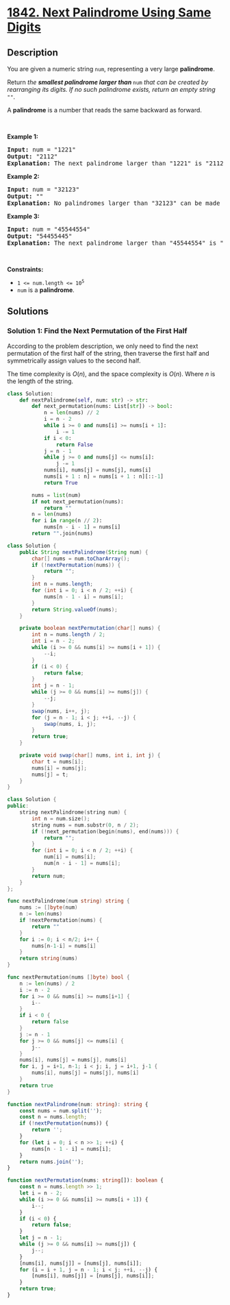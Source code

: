 # [1842. Next Palindrome Using Same Digits](https://leetcode.com/problems/next-palindrome-using-same-digits)


## Description

<p>You are given a numeric string <code>num</code>, representing a very large <strong>palindrome</strong>.</p>

<p>Return<em> the <strong>smallest palindrome larger than </strong></em><code>num</code><em> that can be created by rearranging its digits. If no such palindrome exists, return an empty string </em><code>&quot;&quot;</code>.</p>

<p>A <strong>palindrome</strong> is a number that reads the same backward as forward.</p>

<p>&nbsp;</p>
<p><strong class="example">Example 1:</strong></p>

<pre>
<strong>Input:</strong> num = &quot;1221&quot;
<strong>Output:</strong> &quot;2112&quot;
<strong>Explanation:</strong>&nbsp;The next palindrome larger than &quot;1221&quot; is &quot;2112&quot;.
</pre>

<p><strong class="example">Example 2:</strong></p>

<pre>
<strong>Input:</strong> num = &quot;32123&quot;
<strong>Output:</strong> &quot;&quot;
<strong>Explanation:</strong>&nbsp;No palindromes larger than &quot;32123&quot; can be made by rearranging the digits.
</pre>

<p><strong class="example">Example 3:</strong></p>

<pre>
<strong>Input:</strong> num = &quot;45544554&quot;
<strong>Output:</strong> &quot;54455445&quot;
<strong>Explanation:</strong> The next palindrome larger than &quot;45544554&quot; is &quot;54455445&quot;.
</pre>

<p>&nbsp;</p>
<p><strong>Constraints:</strong></p>

<ul>
	<li><code>1 &lt;= num.length &lt;= 10<sup>5</sup></code></li>
	<li><code>num</code> is a <strong>palindrome</strong>.</li>
</ul>

## Solutions

### Solution 1: Find the Next Permutation of the First Half

According to the problem description, we only need to find the next permutation of the first half of the string, then traverse the first half and symmetrically assign values to the second half.

The time complexity is $O(n)$, and the space complexity is $O(n)$. Where $n$ is the length of the string.

<!-- tabs:start -->

```python
class Solution:
    def nextPalindrome(self, num: str) -> str:
        def next_permutation(nums: List[str]) -> bool:
            n = len(nums) // 2
            i = n - 2
            while i >= 0 and nums[i] >= nums[i + 1]:
                i -= 1
            if i < 0:
                return False
            j = n - 1
            while j >= 0 and nums[j] <= nums[i]:
                j -= 1
            nums[i], nums[j] = nums[j], nums[i]
            nums[i + 1 : n] = nums[i + 1 : n][::-1]
            return True

        nums = list(num)
        if not next_permutation(nums):
            return ""
        n = len(nums)
        for i in range(n // 2):
            nums[n - i - 1] = nums[i]
        return "".join(nums)
```

```java
class Solution {
    public String nextPalindrome(String num) {
        char[] nums = num.toCharArray();
        if (!nextPermutation(nums)) {
            return "";
        }
        int n = nums.length;
        for (int i = 0; i < n / 2; ++i) {
            nums[n - 1 - i] = nums[i];
        }
        return String.valueOf(nums);
    }

    private boolean nextPermutation(char[] nums) {
        int n = nums.length / 2;
        int i = n - 2;
        while (i >= 0 && nums[i] >= nums[i + 1]) {
            --i;
        }
        if (i < 0) {
            return false;
        }
        int j = n - 1;
        while (j >= 0 && nums[i] >= nums[j]) {
            --j;
        }
        swap(nums, i++, j);
        for (j = n - 1; i < j; ++i, --j) {
            swap(nums, i, j);
        }
        return true;
    }

    private void swap(char[] nums, int i, int j) {
        char t = nums[i];
        nums[i] = nums[j];
        nums[j] = t;
    }
}
```

```cpp
class Solution {
public:
    string nextPalindrome(string num) {
        int n = num.size();
        string nums = num.substr(0, n / 2);
        if (!next_permutation(begin(nums), end(nums))) {
            return "";
        }
        for (int i = 0; i < n / 2; ++i) {
            num[i] = nums[i];
            num[n - i - 1] = nums[i];
        }
        return num;
    }
};
```

```go
func nextPalindrome(num string) string {
	nums := []byte(num)
	n := len(nums)
	if !nextPermutation(nums) {
		return ""
	}
	for i := 0; i < n/2; i++ {
		nums[n-1-i] = nums[i]
	}
	return string(nums)
}

func nextPermutation(nums []byte) bool {
	n := len(nums) / 2
	i := n - 2
	for i >= 0 && nums[i] >= nums[i+1] {
		i--
	}
	if i < 0 {
		return false
	}
	j := n - 1
	for j >= 0 && nums[j] <= nums[i] {
		j--
	}
	nums[i], nums[j] = nums[j], nums[i]
	for i, j = i+1, n-1; i < j; i, j = i+1, j-1 {
		nums[i], nums[j] = nums[j], nums[i]
	}
	return true
}
```

```ts
function nextPalindrome(num: string): string {
    const nums = num.split('');
    const n = nums.length;
    if (!nextPermutation(nums)) {
        return '';
    }
    for (let i = 0; i < n >> 1; ++i) {
        nums[n - 1 - i] = nums[i];
    }
    return nums.join('');
}

function nextPermutation(nums: string[]): boolean {
    const n = nums.length >> 1;
    let i = n - 2;
    while (i >= 0 && nums[i] >= nums[i + 1]) {
        i--;
    }
    if (i < 0) {
        return false;
    }
    let j = n - 1;
    while (j >= 0 && nums[i] >= nums[j]) {
        j--;
    }
    [nums[i], nums[j]] = [nums[j], nums[i]];
    for (i = i + 1, j = n - 1; i < j; ++i, --j) {
        [nums[i], nums[j]] = [nums[j], nums[i]];
    }
    return true;
}
```

<!-- tabs:end -->

<!-- end -->
